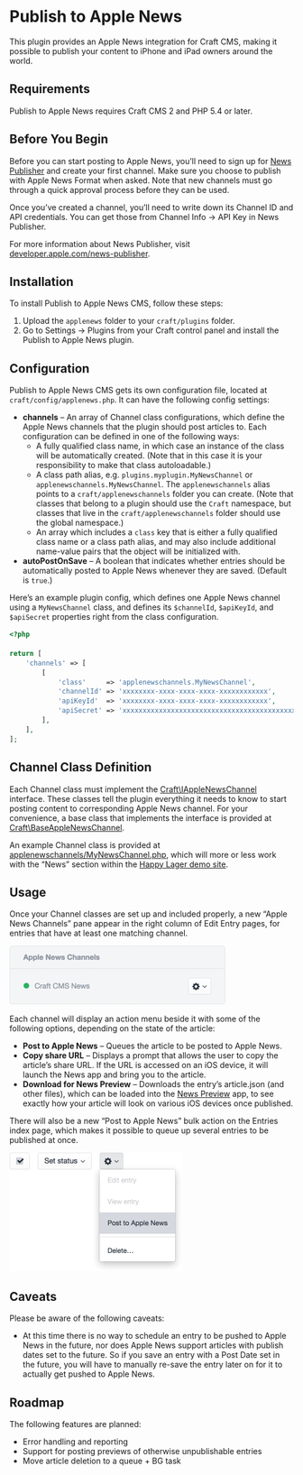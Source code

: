 # Publish to Apple News

This plugin provides an Apple News integration for Craft CMS, making it possible to publish your content to iPhone and iPad owners around the world.


## Requirements

Publish to Apple News requires Craft CMS 2 and PHP 5.4 or later.


## Before You Begin

Before you can start posting to Apple News, you’ll need to sign up for [News Publisher](https://www.icloud.com/#newspublisher) and create your first channel. Make sure you choose to publish with Apple News Format when asked. Note that new channels must go through a quick approval process before they can be used.

Once you’ve created a channel, you’ll need to write down its Channel ID and API credentials. You can get those from Channel Info → API Key in News Publisher.

For more information about News Publisher, visit [developer.apple.com/news-publisher](https://developer.apple.com/news-publisher/).


## Installation

To install Publish to Apple News CMS, follow these steps:

1.  Upload the `applenews` folder to your `craft/plugins` folder.
2.  Go to Settings → Plugins from your Craft control panel and install the Publish to Apple News plugin.


## Configuration

Publish to Apple News CMS gets its own configuration file, located at `craft/config/applenews.php`. It can have the following config settings:

- **channels** – An array of Channel class configurations, which define the Apple News channels that the plugin should post articles to. Each configuration can be defined in one of the following ways:
    - A fully qualified class name, in which case an instance of the class will be automatically created. (Note that in this case it is your responsibility to make that class autoloadable.)
    - A class path alias, e.g. `plugins.myplugin.MyNewsChannel` or `applenewschannels.MyNewsChannel`. The `applenewschannels` alias points to a `craft/applenewschannels` folder you can create. (Note that classes that belong to a plugin should use the `Craft` namespace, but classes that live in the `craft/applenewschannels` folder should use the global namespace.)
    - An array which includes a `class` key that is either a fully qualified class name or a class path alias, and may also include additional name-value pairs that the object will be initialized with.
- **autoPostOnSave** – A boolean that indicates whether entries should be automatically posted to Apple News whenever they are saved. (Default is `true`.)

Here’s an example plugin config, which defines one Apple News channel using a `MyNewsChannel` class, and defines its `$channelId`, `$apiKeyId`, and `$apiSecret` properties right from the class configuration.

```php
<?php

return [
    'channels' => [
        [
            'class'     => 'applenewschannels.MyNewsChannel',
            'channelId' => 'xxxxxxxx-xxxx-xxxx-xxxx-xxxxxxxxxxxx',
            'apiKeyId'  => 'xxxxxxxx-xxxx-xxxx-xxxx-xxxxxxxxxxxx',
            'apiSecret' => 'xxxxxxxxxxxxxxxxxxxxxxxxxxxxxxxxxxxxxxxxxxxx',
        ],
    ],
];

```


## Channel Class Definition

Each Channel class must implement the [Craft\IAppleNewsChannel](https://github.com/pixelandtonic/AppleNews/blob/master/applenews/IAppleNewsChannel.php) interface. These classes tell the plugin everything it needs to know to start posting content to corresponding Apple News channel. For your convenience, a base class that implements the interface is provided at [Craft\BaseAppleNewsChannel](https://github.com/pixelandtonic/AppleNews/blob/master/applenews/BaseAppleNewsChannel.php).


An example Channel class is provided at [applenewschannels/MyNewsChannel.php](https://github.com/pixelandtonic/AppleNews/blob/master/applenewschannels/MyNewsChannel.php), which will more or less work with the “News” section within the [Happy Lager demo site](https://github.com/pixelandtonic/HappyLager).


## Usage

Once your Channel classes are set up and included properly, a new “Apple News Channels” pane appear in the right column of Edit Entry pages, for entries that have at least one matching channel.

<img src="article-pane.png" width="383" height="104" alt="The Apple News pane">

Each channel will display an action menu beside it with some of the following options, depending on the state of the article:

- **Post to Apple News** – Queues the article to be posted to Apple News.
- **Copy share URL** – Displays a prompt that allows the user to copy the article’s share URL. If the URL is accessed on an iOS device, it will launch the News app and bring you to the article.
- **Download for News Preview** – Downloads the entry’s article.json (and other files), which can be loaded into the [News Preview](https://developer.apple.com/news-preview/) app, to see exactly how your article will look on various iOS devices once published.

There will also be a new “Post to Apple News” bulk action on the Entries index page, which makes it possible to queue up several entries to be published at once.

<img src="bulk-action.png" width="306" height="210" alt="The “Post to Apple News” bulk entry action">


## Caveats

Please be aware of the following caveats:

- At this time there is no way to schedule an entry to be pushed to Apple News in the future, nor does Apple News support articles with publish dates set to the future. So if you save an entry with a Post Date set in the future, you will have to manually re-save the entry later on for it to actually get pushed to Apple News.


## Roadmap

The following features are planned:

- Error handling and reporting
- Support for posting previews of otherwise unpublishable entries
- Move article deletion to a queue + BG task
